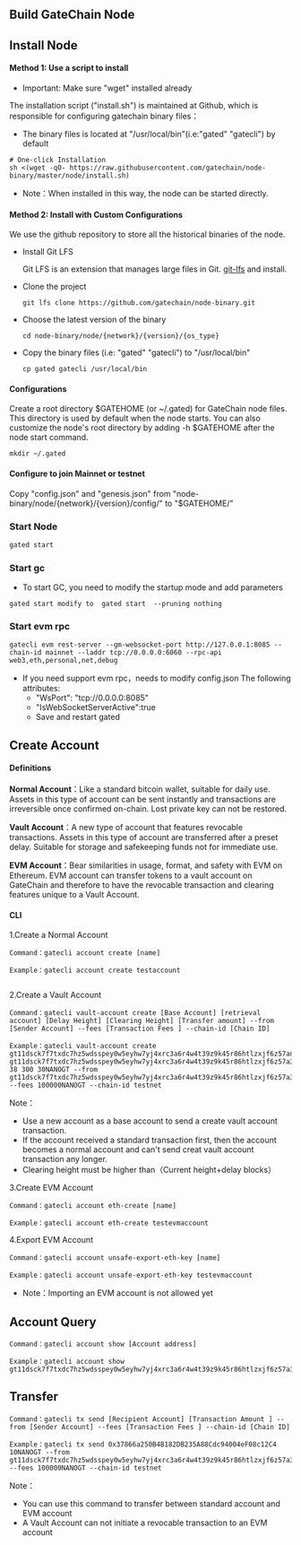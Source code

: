 
## Build GateChain Node

## Install Node

#### Method 1: Use a script to install

* Important: Make sure "wget" installed already

The installation script ("install.sh") is maintained at Github, which is responsible for configuring gatechain binary files：

* The binary files is located at "/usr/local/bin"(i.e:"gated" "gatecli") by default

```
# One-click Installation
sh <(wget -qO- https://raw.githubusercontent.com/gatechain/node-binary/master/node/install.sh)
```

* Note：When installed in this way, the node can be started directly.

#### Method 2: Install with Custom Configurations

We use the github repository to store all the historical binaries of the node.

* Install Git LFS

  Git LFS is an extension that manages large files in Git. <a href="https://git-lfs.github.com/" target="_blank">git-lfs</a> and install.

* Clone the project
	
	```
	git lfs clone https://github.com/gatechain/node-binary.git
	```
* Choose the latest version of the binary

	```
	cd node-binary/node/{network}/{version}/{os_type}
	```
* Copy the binary files (i.e: "gated" "gatecli") to "/usr/local/bin"
	
	```
	cp gated gatecli /usr/local/bin
	```


#### Configurations 

Create a root directory $GATEHOME (or ~/.gated) for GateChain node files. This directory is used by default when the node starts. You can also customize the node's root directory by adding  -h $GATEHOME after the node start command.

```
mkdir ~/.gated
```


#### Configure to join Mainnet or testnet

Copy "config.json" and "genesis.json" from "node-binary/node/{network}/{version}/config/" to "$GATEHOME/"


### Start Node

```bash
gated start
```

### Start gc 

- To start GC, you need to modify the startup mode and add parameters

```
gated start modify to  gated start  --pruning nothing
```

### Start evm rpc

```
gatecli evm rest-server --gm-websocket-port http://127.0.0.1:8085 --chain-id mainnet --laddr tcp://0.0.0.0:6060 --rpc-api web3,eth,personal,net,debug

```

* If you need support evm rpc，needs to modify config.json The following attributes:
	* "WsPort": "tcp://0.0.0.0:8085"
	* "IsWebSocketServerActive":true  
	* Save and restart gated
	

## Create Account

#### Definitions

**Normal Account**：Like a standard bitcoin wallet, suitable for daily use. Assets in this type of account can be sent instantly and transactions are irreversible once confirmed on-chain. Lost private key can not be restored.

**Vault Account**：A new type of account that features revocable transactions. Assets in this type of account are transferred after a preset delay. Suitable for storage and safekeeping funds not for immediate use.

**EVM Account**：Bear similarities in usage, format, and safety with EVM on Ethereum. EVM account can transfer tokens to a vault account on GateChain and therefore to have the revocable transaction and clearing features unique to a Vault Account.


#### CLI

1.Create a Normal Account
	
```
Command：gatecli account create [name]
	
Example：gatecli account create testaccount
	
```
2.Create a Vault Account

```
Command：gatecli vault-account create [Base Account] [retrieval  account] [Delay Height] [Clearing Height] [Transfer amount] --from [Sender Account] --fees [Transaction Fees ] --chain-id [Chain ID]
	
Example：gatecli vault-account create gt11dsck7f7txdc7hz5wdsspey0w5eyhw7yj4xrc3a6r4w4t39z9k45r86htlzxjf6z57an2r7 gt11dsck7f7txdc7hz5wdsspey0w5eyhw7yj4xrc3a6r4w4t39z9k45r86htlzxjf6z57a3457 38 300 30NANOGT --from gt11dsck7f7txdc7hz5wdsspey0w5eyhw7yj4xrc3a6r4w4t39z9k45r86htlzxjf6z57a3457 --fees 100000NANOGT --chain-id testnet

```

Note：

* Use a new account as a base account to send a create vault account transaction.
* If the account received a standard transaction first, then the account becomes a normal account and can't send creat vault account transaction any longer. 
* Clearing height must be higher than（Current height+delay blocks）

3.Create EVM Account

```
Command：gatecli account eth-create [name]
	
Example：gatecli account eth-create testevmaccount

```

4.Export EVM Account

```
Command：gatecli account unsafe-export-eth-key [name]
	
Example：gatecli account unsafe-export-eth-key testevmaccount

```

* Note：Importing an EVM account is not allowed yet


## Account Query

```
Command：gatecli account show [Account address]

Example：gatecli account show gt11dsck7f7txdc7hz5wdsspey0w5eyhw7yj4xrc3a6r4w4t39z9k45r86htlzxjf6z57a3457

```

## Transfer

```
Command：gatecli tx send [Recipient Account] [Transaction Amount ] --from [Sender Account] --fees [Transaction Fees ] --chain-id [Chain ID]

Example：gatecli tx send 0x37866a250B4B182DB235A88Cdc94004eF08c12C4 10NANOGT --from gt11dsck7f7txdc7hz5wdsspey0w5eyhw7yj4xrc3a6r4w4t39z9k45r86htlzxjf6z57a3457 --fees 100000NANOGT --chain-id testnet

```

Note：

* You can use this command to transfer between standard account and EVM account
* A Vault Account can not initiate a revocable transaction to an EVM account



